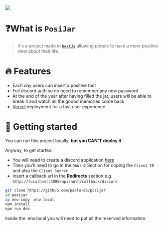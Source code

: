  <img src="https://skillicons.dev/icons?i=nextjs,react,discord,ts,tailwind,vercel,postgres" />

# ❓What is `PosiJar`

> It's a project made in [`NextJs`](https://nextjs.org/) allowing people to have a more positive view about their life.

# 🔥 Features

- Each day users can insert a positive fact
- Full discord auth so no need to remember any new password
- At the end of the year after having filled the jar, users will be able to break it and watch all the goood memories come back
- [Vercel](https://vercel.com/) deployment for a fast user experience

# 🚀 Getting started

You can run this project locally, **but you CAN'T deploy it**.

Anyway, to get started:

- You will need to create a discord application [here](https://discord.com/developers/applications)
- Then you'll need to go in the `OAuth2` Section for coping the `Client ID` and also the `Client Secret`
- Insert a callback url in the **Redirects** section e.g. `http://localhost:3000/api/auth/callback/discord`

```bash
git clone https://github.com/paolo-05/posijar
cd posijar
cp env-copy .env.local
npm install
npm run dev
```

Inside the .env.local you will need to put all the reserved information.
